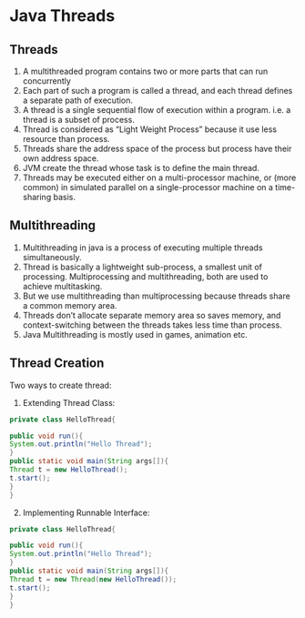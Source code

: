 # Java Threads

## Threads
1. A multithreaded program contains two or more parts that can run concurrently
2. Each part of such a program is called a thread, and each thread defines a separate path of
execution.
3. A thread is a single sequential flow of execution within a program.
i.e. a thread is a subset of process.
4. Thread is considered as “Light Weight Process” because it use less resource than process.
5. Threads share the address space of the process but process have their own address space.
6. JVM create the thread whose task is to define the main thread.
7. Threads may be executed either on a multi-processor machine, or (more common) in
simulated parallel on a single-processor machine on a time-sharing basis.

## Multithreading
1. Multithreading in java is a process of executing multiple threads simultaneously.
2. Thread is basically a lightweight sub-process, a smallest unit of processing.
Multiprocessing and multithreading, both are used to achieve multitasking.
3. But we use multithreading than multiprocessing because threads share a common
memory area.
4. Threads don’t allocate separate memory area so saves memory,
and context-switching between the threads takes less time than process.
5. Java Multithreading is mostly used in games, animation etc.

## Thread Creation

Two ways to create thread: 

1. Extending Thread Class: 

```java 
private class HelloThread{

public void run(){
System.out.println("Hello Thread");
}
public static void main(String args[]){
Thread t = new HelloThread();
t.start();
}
}
```
2. Implementing Runnable Interface:

```java 
private class HelloThread{

public void run(){
System.out.println("Hello Thread");
}
public static void main(String args[]){
Thread t = new Thread(new HelloThread());
t.start();
}
}
```







